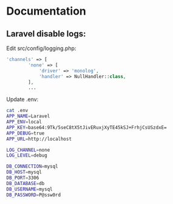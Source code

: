 # Documentation

## Laravel disable logs:
Edit src/config/logging.php:
```php
'channels' => [
        'none' => [
            'driver' => 'monolog',
            'handler' => NullHandler::class,
        ],
        ...
```

Update .env:
```bash
cat .env
APP_NAME=Laravel
APP_ENV=local
APP_KEY=base64:9Tk/5seC8tX5tJivERuxjXyTE45kSJ+FrhjCsUSzdxE=
APP_DEBUG=true
APP_URL=http://localhost

LOG_CHANNEL=none
LOG_LEVEL=debug

DB_CONNECTION=mysql
DB_HOST=mysql
DB_PORT=3306
DB_DATABASE=db
DB_USERNAME=mysql
DB_PASSWORD=P@ssw0rd
```